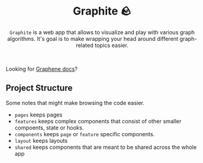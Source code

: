 <div align="center">
  
# Graphite 🪨
`Graphite` is a web app that allows to visualize and play with various graph algorithms. It's goal is to make wrapping your head around different graph-related topics easier.

</div>

<br/>

Looking for [Graphene docs](https://github.com/team-nullptr/graphite/tree/main/src/core/graphene)?

## Project Structure

Some notes that might make browsing the code easier.

- `pages` keeps pages
- `features` keeps complex components that consist of other smaller compoents, state or hooks.
- `components` keeps `page` or `feature` specific components.
- `layout` keeps layouts
- `shared` keeps components that are meant to be shared across the whole app

<br/>
